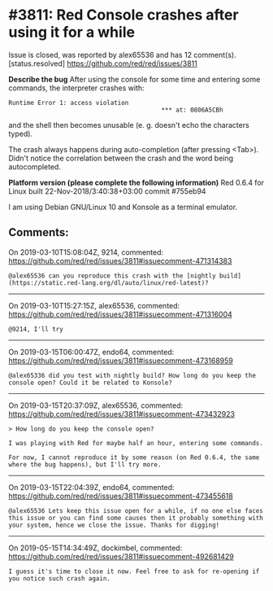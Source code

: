 
#3811: Red Console crashes after using it for a while
================================================================================
Issue is closed, was reported by alex65536 and has 12 comment(s).
[status.resolved]
<https://github.com/red/red/issues/3811>

**Describe the bug**
After using the console for some time and entering some commands, the interpreter crashes with:
```
Runtime Error 1: access violation
                                          *** at: 0806A5CBh
```
and the shell then becomes unusable (e. g. doesn't echo the characters typed).

The crash always happens during auto-completion (after pressing &lt;Tab&gt;). Didn't notice the correlation between the crash and the word being autocompleted.

**Platform version (please complete the following information)**
Red 0.6.4 for Linux built 22-Nov-2018/3:40:38+03:00 commit #755eb94

I am using Debian GNU/Linux 10 and Konsole as a terminal emulator.



Comments:
--------------------------------------------------------------------------------

On 2019-03-10T15:08:04Z, 9214, commented:
<https://github.com/red/red/issues/3811#issuecomment-471314383>

    @alex65536 can you reproduce this crash with the [nightly build](https://static.red-lang.org/dl/auto/linux/red-latest)?

--------------------------------------------------------------------------------

On 2019-03-10T15:27:15Z, alex65536, commented:
<https://github.com/red/red/issues/3811#issuecomment-471316004>

    @9214, I'll try

--------------------------------------------------------------------------------

On 2019-03-15T06:00:47Z, endo64, commented:
<https://github.com/red/red/issues/3811#issuecomment-473168959>

    @alex65336 did you test with nightly build? How long do you keep the console open? Could it be related to Konsole?

--------------------------------------------------------------------------------

On 2019-03-15T20:37:09Z, alex65536, commented:
<https://github.com/red/red/issues/3811#issuecomment-473432923>

    > How long do you keep the console open?
    
    I was playing with Red for maybe half an hour, entering some commands.
    
    For now, I cannot reproduce it by some reason (on Red 0.6.4, the same where the bug happens), but I'll try more.

--------------------------------------------------------------------------------

On 2019-03-15T22:04:39Z, endo64, commented:
<https://github.com/red/red/issues/3811#issuecomment-473455618>

    @alex65536 Lets keep this issue open for a while, if no one else faces this issue or you can find some causes then it probably something with your system, hence we close the issue. Thanks for digging!

--------------------------------------------------------------------------------

On 2019-05-15T14:34:49Z, dockimbel, commented:
<https://github.com/red/red/issues/3811#issuecomment-492681429>

    I guess it's time to close it now. Feel free to ask for re-opening if you notice such crash again.

